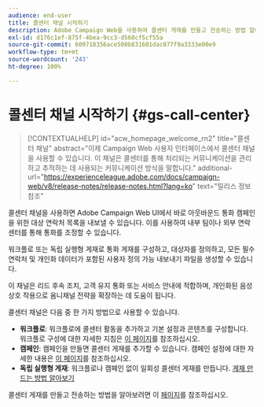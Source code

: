 ```yaml
---
audience: end-user
title: 콜센터 채널 시작하기
description: Adobe Campaign Web을 사용하여 콜센터 게재를 만들고 전송하는 방법 알아보기
exl-id: d176c1ef-875f-4bea-9cc3-d568cf5cf55a
source-git-commit: 609718356ace500b831601dac077f9a3333e00e9
workflow-type: tm+mt
source-wordcount: '243'
ht-degree: 100%

---
```


# 콜센터 채널 시작하기 {#gs-call-center}

>[!CONTEXTUALHELP]
>id="acw_homepage_welcome_rn2"
>title="콜센터 채널"
>abstract="이제 Campaign Web 사용자 인터페이스에서 콜센터 채널을 사용할 수 있습니다. 이 채널은 콜센터를 통해 처리되는 커뮤니케이션을 관리하고 추적하는 데 사용되는 커뮤니케이션 방식을 말합니다."
>additional-url="https://experienceleague.adobe.com/docs/campaign-web/v8/release-notes/release-notes.html?lang=ko" text="릴리스 정보 참조"

콜센터 채널을 사용하면 Adobe Campaign Web UI에서 바로 아웃바운드 통화 캠페인을 위한 대상 연락처 목록을 내보낼 수 있습니다. 이를 사용하여 내부 팀이나 외부 연락 센터를 통해 통화를 조정할 수 있습니다.

워크플로 또는 독립 실행형 게재로 통화 게재를 구성하고, 대상자를 정의하고, 모든 필수 연락처 및 개인화 데이터가 포함된 사용자 정의 가능 내보내기 파일을 생성할 수 있습니다.

이 채널은 리드 후속 조치, 고객 유지 통화 또는 서비스 안내에 적합하며, 개인화된 음성 상호 작용으로 옴니채널 전략을 확장하는 데 도움이 됩니다.

콜센터 채널은 다음 중 한 가지 방법으로 사용할 수 있습니다.

* **워크플로**: 워크플로에 콜센터 활동을 추가하고 기본 설정과 콘텐츠를 구성합니다. 워크플로 구성에 대한 자세한 지침은 [이 페이지](../workflows/gs-workflow-creation.md)를 참조하십시오.
* **캠페인**: 캠페인을 만들면 콜센터 게재를 추가할 수 있습니다. 캠페인 설정에 대한 자세한 내용은 [이 페이지](../campaigns/gs-campaigns.md)를 참조하십시오.
* **독립 실행형 게재**: 워크플로나 캠페인 없이 일회성 콜센터 게재를 만듭니다. [게재 만드는 방법 알아보기](../msg/gs-deliveries.md)

콜센터 게재를 만들고 전송하는 방법을 알아보려면 이 [페이지](../call-center/create-call-center.md)를 참조하십시오.
